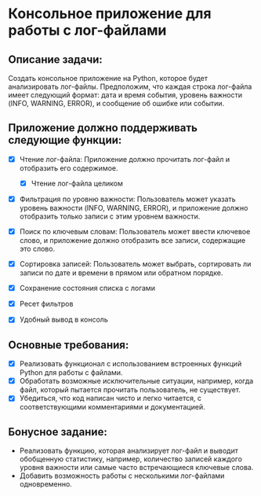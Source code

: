 # Консольное приложение для работы с лог-файлами

## Описание задачи:

Создать консольное приложение на Python, которое будет анализировать лог-файлы. Предположим, что каждая строка лог-файла имеет следующий формат: дата и время события, уровень важности (INFO, WARNING, ERROR), и сообщение об ошибке или событии.

## Приложение должно поддерживать следующие функции:

- [x] Чтение лог-файла: Приложение должно прочитать лог-файл и отобразить его содержимое.
  - [x] Чтение лог-файла целиком
- [x] Фильтрация по уровню важности: Пользователь может указать уровень важности (INFO, WARNING, ERROR), и приложение должно отобразить только записи с этим уровнем важности.
- [x] Поиск по ключевым словам: Пользователь может ввести ключевое слово, и приложение должно отобразить все записи, содержащие это слово.
- [x] Сортировка записей: Пользователь может выбрать, сортировать ли записи по дате и времени в прямом или обратном порядке.

- [x] Сохранение состояния списка с логами
- [x] Ресет фильтров
- [x] Удобный вывод в консоль

## Основные требования:

- [x] Реализовать функционал с использованием встроенных функций Python для работы с файлами.
- [x] Обработать возможные исключительные ситуации, например, когда файл, который пытается прочитать пользователь, не существует.
- [x] Убедиться, что код написан чисто и легко читается, с соответствующими комментариями и документацией.

## Бонусное задание:

- Реализовать функцию, которая анализирует лог-файл и выводит обобщенную статистику, например, количество записей каждого уровня важности или самые часто встречающиеся ключевые слова.
- Добавить возможность работы с несколькими лог-файлами одновременно.
